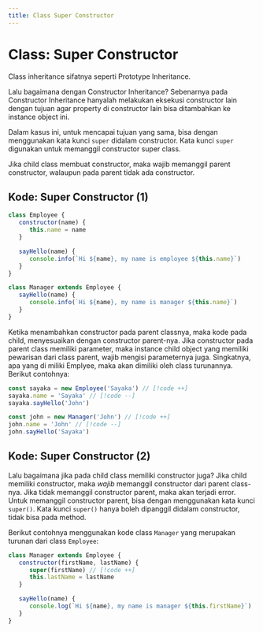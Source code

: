 ```yaml
---
title: Class Super Constructor
---
```


# Class: Super Constructor

Class inheritance sifatnya seperti Prototype Inheritance. 

Lalu bagaimana dengan Constructor Inheritance? Sebenarnya pada Constructor Inheritance hanyalah melakukan eksekusi constructor lain dengan tujuan agar property di constructor lain bisa ditambahkan ke instance object ini.

Dalam kasus ini, untuk mencapai tujuan yang sama, bisa dengan menggunakan kata kunci `super` didalam constructor.
Kata kunci `super` digunakan untuk memanggil constructor super class.

Jika child class membuat constructor, maka wajib memanggil parent constructor, walaupun pada parent tidak ada constructor.

## Kode: Super Constructor (1)

```js
class Employee {
   constructor(name) {
      this.name = name
   }

   sayHello(name) {
      console.info(`Hi ${name}, my name is employee ${this.name}`)
   }
}

class Manager extends Employee {
   sayHello(name) {
      console.info(`Hi ${name}, my name is manager ${this.name}`)
   }
}
```

Ketika menambahkan constructor pada parent classnya, maka kode pada child, menyesuaikan dengan constructor parent-nya. Jika constructor pada parent class memiliki parameter, maka instance child object yang memiliki pewarisan dari class parent, wajib mengisi parameternya juga. Singkatnya, apa yang di miliki Emplyee, maka akan dimiliki oleh class turunannya. Berikut contohnya:

```js
const sayaka = new Employee('Sayaka') // [!code ++]
sayaka.name = 'Sayaka' // [!code --]
sayaka.sayHello('John')

const john = new Manager('John') // [!code ++]
john.name = 'John' // [!code --]
john.sayHello('Sayaka')
```

## Kode: Super Constructor (2)

Lalu bagaimana jika pada child class memiliki constructor juga? 
Jika child memiliki constructor, maka *wajib* memanggil constructor dari parent class-nya. Jika tidak memanggil constructor parent, maka akan terjadi error. Untuk memanggil constructor parent, bisa dengan menggunakan kata kunci `super()`. Kata kunci `super()` hanya boleh dipanggil didalam constructor, tidak bisa pada method. 

Berikut contohnya menggunakan kode class `Manager` yang merupakan turunan dari class `Employee`:

```js
class Manager extends Employee {
   constructor(firstName, lastName) {
      super(firstName) // [!code ++]
      this.lastName = lastName
   }

   sayHello(name) {
      console.log(`Hi ${name}, my name is manager ${this.firstName}`)
   }
}
```